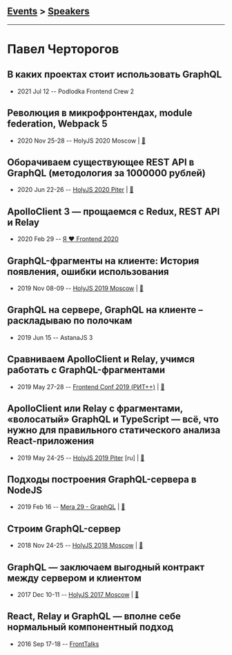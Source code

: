 ## [Events](../README.md) > [Speakers](../speakers.md)
---

# Павел Черторогов

## В каких проектах стоит использовать GraphQL
- 2021 Jul 12 -- Podlodka Frontend Crew 2    
## Революция в микрофронтендах, module federation, Webpack 5
- 2020 Nov 25-28 -- HolyJS 2020 Moscow  | [:notebook:](https://nodkz.github.io/conf-talks/talks/2020.10.26-webpack-federation/index.html#/)  
## Оборачиваем существующее REST API в GraphQL (методология за 1000000 рублей)
- 2020 Jun 22-26 -- [HolyJS 2020 Piter](https://youtu.be/CA_ZVf5lbWI)  | [:notebook:](https://nodkz.github.io/conf-talks/talks/2020.06.24-holyjs-online/index.html#/)  
## ApolloClient 3 — прощаемся с Redux, REST API и Relay
- 2020 Feb 29 -- [Я ❤ Frontend 2020](https://youtu.be/5h7zX45YPuQ)    
## GraphQL-фрагменты на клиенте: История появления, ошибки использования
- 2019 Nov 08-09 -- [HolyJS 2019 Moscow](https://www.youtube.com/watch?v=0bpZiMVJh14)  | [:notebook:](https://nodkz.github.io/conf-talks/talks/2019.11.08-holyjs-moscow/index.html#/)  
## GraphQL на сервере, GraphQL на клиенте – раскладываю по полочкам
- 2019 Jun 15 -- AstanaJS 3    
## Сравниваем ApolloClient и Relay, учимся работать с GraphQL-фрагментами
- 2019 May 27-28 -- [Frontend Conf 2019 (РИТ++)](https://www.youtube.com/watch?v=rtTV6EgKD68)  | [:notebook:](https://www.dropbox.com/sh/kg71jju3yvj5jqw/AABiiWYo_FIhjN7SXWbYdrCca/FC.%20%D0%9C%D1%83%D0%BC%D0%B1%D0%B0%D0%B8/27.05/5.%D0%A1%D1%80%D0%B0%D0%B2%D0%BD%D0%B8%D0%B2%D0%B0%D0%B5%D0%BC%20ApolloClient%20%D0%B8%20Relay%2C%20%D1%83%D1%87%D0%B8%D0%BC%D1%81%D1%8F%20%D1%80%D0%B0%D0%B1%D0%BE%D1%82%D0%B0%D1%82%D1%8C%20%D1%81%20GraphQL-%D1%84%D1%80%D0%B0%D0%B3%D0%BC%D0%B5%D0%BD%D1%82%D0%B0%D0%BC%D0%B8_%D0%9F%D0%B0%D0%B2%D0%B5%D0%BB%20%D0%A7%D0%B5%D1%80%D1%82%D0%BE%D1%80%D0%BE%D0%B3%D0%BE%D0%B2_%D0%B2%D0%B5%D1%80.4.pdf?dl=0)  
## ApolloClient или Relay с фрагментами, «волосатый» GraphQL и TypeScript — всё, что нужно для правильного статического анализа React-приложения
- 2019 May 24-25 -- [HolyJS 2019 Piter](https://youtu.be/VdoPraj0QqU) [ru] | [:notebook:](https://nodkz.github.io/conf-talks/talks/2019.05.24-holyjs-piter/index.html#/)  
## Подходы построения GraphQL-сервера в NodeJS
- 2019 Feb 16 -- [Mera 29 - GraphQL](https://www.youtube.com/watch?v=bZ4Rwz7Dsgk)  | [:notebook:](https://nodkz.github.io/conf-talks/talks/2019.02.16-mera-nizhniy-novgorod/index.html#/5)  
## Строим GraphQL-сервер
- 2018 Nov 24-25 -- [HolyJS 2018 Moscow](https://www.youtube.com/watch?v=NnnvOPdstzg)  | [:notebook:](https://downloads.ctfassets.net/nn534z2fqr9f/1EyPLtP3Qcc6wUYOEmsuIg/a503c12215254823f41311baf194700a/Pavel_Chertorogov_Building_GraphQL_Server.pdf)  
## GraphQL — заключаем выгодный контракт между сервером и клиентом
- 2017 Dec 10-11 -- [HolyJS 2017 Moscow](https://www.youtube.com/watch?v=F4vHSHzpO1g)  | [:notebook:](https://assets.ctfassets.net/nn534z2fqr9f/5zTslHVxlY6e2wAkMQMceS/d4024a20ab5cea77a9198d5d520ef970/Pavel_Chertorogov_GraphQL_the_holy_contract-between_client_and_server_v11.pdf)  
## React, Relay и GraphQL — вполне себе нормальный компонентный подход
- 2016 Sep 17-18 -- [FrontTalks](https://events.yandex.ru/lib/talks/3935/)    

